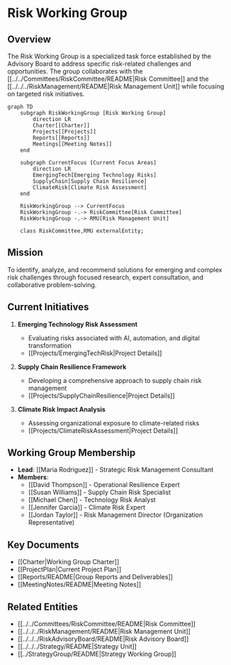 # Risk Working Group

## Overview

The Risk Working Group is a specialized task force established by the Advisory Board to address specific risk-related challenges and opportunities. The group collaborates with the [[../../Committees/RiskCommittee/README|Risk Committee]] and the [[../../../RiskManagement/README|Risk Management Unit]] while focusing on targeted risk initiatives.

```mermaid
graph TD
    subgraph RiskWorkingGroup [Risk Working Group]
        direction LR
        Charter[[Charter]]
        Projects[[Projects]]
        Reports[[Reports]]
        Meetings[[Meeting Notes]]
    end

    subgraph CurrentFocus [Current Focus Areas]
        direction LR
        EmergingTech[Emerging Technology Risks]
        SupplyChain[Supply Chain Resilience]
        ClimateRisk[Climate Risk Assessment]
    end

    RiskWorkingGroup --> CurrentFocus
    RiskWorkingGroup -.-> RiskCommittee[Risk Committee]
    RiskWorkingGroup -.-> RMU[Risk Management Unit]
    
    class RiskCommittee,RMU externalEntity;
```

## Mission

To identify, analyze, and recommend solutions for emerging and complex risk challenges through focused research, expert consultation, and collaborative problem-solving.

## Current Initiatives

1. **Emerging Technology Risk Assessment**
   - Evaluating risks associated with AI, automation, and digital transformation
   - [[Projects/EmergingTechRisk|Project Details]]

2. **Supply Chain Resilience Framework**
   - Developing a comprehensive approach to supply chain risk management
   - [[Projects/SupplyChainResilience|Project Details]]

3. **Climate Risk Impact Analysis**
   - Assessing organizational exposure to climate-related risks
   - [[Projects/ClimateRiskAssessment|Project Details]]

## Working Group Membership

- **Lead**: [[Maria Rodriguez]] - Strategic Risk Management Consultant
- **Members**:
  - [[David Thompson]] - Operational Resilience Expert
  - [[Susan Williams]] - Supply Chain Risk Specialist
  - [[Michael Chen]] - Technology Risk Analyst
  - [[Jennifer Garcia]] - Climate Risk Expert
  - [[Jordan Taylor]] - Risk Management Director (Organization Representative)

## Key Documents

- [[Charter|Working Group Charter]]
- [[ProjectPlan|Current Project Plan]]
- [[Reports/README|Group Reports and Deliverables]]
- [[MeetingNotes/README|Meeting Notes]]

## Related Entities

- [[../../Committees/RiskCommittee/README|Risk Committee]]
- [[../../../RiskManagement/README|Risk Management Unit]]
- [[../../../RiskAdvisoryBoard/README|Risk Advisory Board]]
- [[../../../Strategy/README|Strategy Unit]]
- [[../StrategyGroup/README|Strategy Working Group]] 